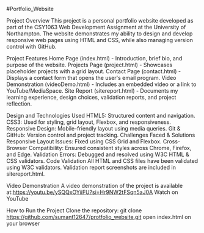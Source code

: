 #Portfolio_Website


Project Overview
This project is a personal portfolio website developed as part of the CSY1063 Web Development Assignment at the University of Northampton. The website demonstrates my ability to design and develop responsive web pages using HTML and CSS, while also managing version control with GitHub.

Project Features
Home Page (index.html) - Introduction, brief bio, and purpose of the website.
Projects Page (project.html) - Showcases placeholder projects with a grid layout.
Contact Page (contact.html) - Displays a contact form that opens the user's email program.
Video Demonstration (videoDemo.html) - Includes an embedded video or a link to YouTube/MediaSpace.
Site Report (sitereport.html) - Documents my learning experience, design choices, validation reports, and project reflection.



Design and Technologies Used
HTML5: Structured content and navigation.
CSS3: Used for styling, grid layout, Flexbox, and responsiveness.
Responsive Design: Mobile-friendly layout using media queries.
Git & GitHub: Version control and project tracking.
Challenges Faced & Solutions
Responsive Layout Issues: Fixed using CSS Grid and Flexbox.
Cross-Browser Compatibility: Ensured consistent styles across Chrome, Firefox, and Edge.
Validation Errors: Debugged and resolved using W3C HTML & CSS validators.
Code Validation
All HTML and CSS files have been validated using W3C validators. Validation report screenshots are included in sitereport.html.

Video Demonstration
A video demonstration of the project is available at:https://youtu.be/ySQQxOYiiFU?si=Hr9NW2tFSqn5aJ0A
Watch on YouTube

How to Run the Project
Clone the repository:
git clone https://github.com/sumant12647/protfolio_website.git
open index.html on your browser
